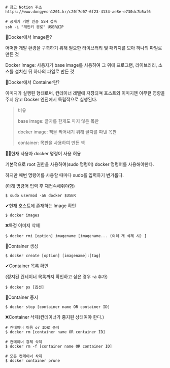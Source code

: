 ```
# 참고 Notion 주소
https://www.dongyeon1201.kr/c20f7d07-6f23-4134-ae8e-e730dc7b5af6
```

```
# 공개키 기반 인증 SSH 접속
ssh -i "개인키 경로" USER@IP
```

🐬Docker에서 Image란?

어떠한 개발 환경을 구축하기 위해 필요한 라이브러리 및 패키지를 모아 하나의 파일로 만든 것

Docker Image: 사용자가 base image를 사용하여 그 위에 프로그램, 라이브러리, 소스를 설치한 뒤 하나의 파일로 만든 것

🐬Docker에서 Container란?

이미지가 실행된 형태로써, 컨테이너 레벨에 저장되며 호스트와 이미지엔 아무런 영향을 주지 않고 Docker 엔진에서 독립적으로 실행된다.

> 비유
>
> base image: 글자를 한개도 파지 않은 목판
>
> docker image: 책을 찍어내기 위해 글자를 파낸 목판
>
> container: 목판을 사용하여 만든 책



👩‍💻현재 사용자 docker 명령어 사용 허용

기본적으로 root 권한을 사용하여(sudo 명령어) docker 명령어를 사용해야한다.

하지만 매번 명령어를 사용할 때마다 sudo를 입력하기 번거롭다.

(아래 명령어 입력 후 재접속해줘야함)

```
$ sudo usermod -aG docker $USER
```



✔현재 호스트에 존재하는 Image 확인

```
$ docker images
```

❌특정 이미지 삭제

```
$ docker rmi [option] imagename [imagename... (여러 개 삭제 시) ]
```

🦼Container 생성

```
$ docker create [option] [imagename]:[tag]
```



✔Container 목록 확인

(정지된 컨테이너 목록까지 확인하고 싶은 경우 -a 추가)

```
$ docker ps [옵션]
```

🛑Container 중지

```
$ docker stop [container name OR container ID]
```

❌Container 삭제(컨테이너가 중지된 상태여야 한다.)

```
# 컨테이너 이름 or ID로 중지
$ docker rm [container name OR container ID]

# 컨테이너 강제 삭제
$ docker rm -f [container name OR container ID]

# 모든 컨테이너 삭제
$ docker container prune
```

